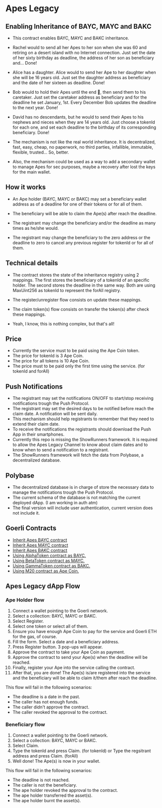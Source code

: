 # Apes Legacy 

## Enabling Inheritance of BAYC, MAYC and BAKC

 - This contract enables BAYC, MAYC and BAKC inheritance.
    
 - Rachel would to send all her Apes to her son when she was 60 and retiring on a desert island
   with no Internet connection. Just set the date of her sixty birthday as deadline, the address
   of her son as beneficiary and... Done!
   
 - Alice has a daughter. Alice would to send her Ape to her daughter when she will be 16 years
   old. Just set the daughter address as beneficiary and the date of her sixteen as deadline. Done!
   
 - Bob would to hold their Apes until the end 💎, then send them to his caretaker. Just set the
   caretaker address as beneficiary and for the deadline he set January, 1st. Every December Bob
   updates the deadline to the next year. Done!
   
 - David has no descendants, but he would to send their Apes to his nephews and nieces when they
   are 14 years old. Just choose a tokenId for each one, and set each deadline to the birthday of
   its corresponding beneficiary. Done!
   
 - The mechanism is not like the real world inheritance. It is decentralized, fast, easy,
   cheap, no paperwork, no third parties, infallible, immutable, flexible, trusted... So, better.
 
 - Also, the mechanism could be used as a way to add a secondary wallet to manage Apes for sec
   purposes, maybe a recovery after lost the keys for the main wallet.

## How it works

 - An Ape holder (BAYC, MAYC or BAKC) may set a beneficiary wallet address as of a deadline for 
   one of their tokens or for all of them.

 - The beneficiary will be able to claim the Ape(s) after reach the deadline.

 - The registrant may change the beneficiary and/or the deadline as many times as he/she would.

 - The registrant may change the beneficiary to the zero address or the deadline to zero to cancel
any previous register for tokenId or for all of them.

## Technical details

 - The contract stores the state of the inheritance registry using 2 mappings. The first stores
   the beneficiary of a tokenId of an specific holder. The second stores the deadline in the same
   way. Both are using MaxUint256 as tokenId to represent the forAll registry.
   
 - The register/unregister flow consists on update these mappings.
 - The claim token(s) flow consists on transfer the token(s) after check these mappings.
 
 - Yeah, I know, this is nothing complex, but that's all!

## Price

 - Currently the service must to be paid using the Ape Coin token.
 - The price for tokenId is 3 Ape Coin.
 - The price for all tokens is 10 Ape Coin.
 - The price must to be paid only the first time using the service. (for tokenId and forAll)
 
 ## Push Notifications 
 
 - The registrant may set the notifications ON/OFF to start/stop receiving notifications trough the Push Protocol.
 - The registrant may set the desired days to be notified before reach the claim date. A notification will be sent daily.
 - This mechanism should help registrants to remember that they need to extend their claim date.
 - To receive the notifications the registrants should download the Push App in their smartphones.
 - Currently this repo is missing the ShowRunners framework. It is required to allow the Apes Legacy Channel to know 
   about claim dates and to know when to send a notification to a registrant.
 - The ShowRunners framework will fetch the data from Polybase, a decentralized database.
 
 ## Polybase
 
 - The decentralized database is in charge of store the necessary data to manage the notifications trough the Push Protocol.
 - The current schema of the database is not matching the current deployed dApp. (I am working in auth atm)
 - The final version will include user authentication, current version does not include it.

## Goerli Contracts


-  [Inherit Apes BAYC contract](https://goerli.etherscan.io/address/0x7CD10B154BC11Dd0Dd2f51435D4802F8bCAF35b5)
-  [Inherit Apes MAYC contract](https://goerli.etherscan.io/address/0xe667745d7551c01B96b143C350E49C2C4816573f)
-  [Inherit Apes BAKC contract](https://goerli.etherscan.io/address/0xA73CB0f4A8e4e4501157D5673373221DD2cBEd33)
 - [Using AlphaToken contract as BAYC.](https://goerli.etherscan.io/address/0xF40299b626ef6E197F5d9DE9315076CAB788B6Ef)
 - [Using BetaToken contract as MAYC.](https://goerli.etherscan.io/address/0x3f228cBceC3aD130c45D21664f2C7f5b23130d23)
 - [Using GammaToken contract as BAKC.](https://goerli.etherscan.io/address/0xd60d682764Ee04e54707Bee7B564DC65b31884D0)
 - [Using M20 contract as Ape Coin.](https://goerli.etherscan.io/address/0x328507DC29C95c170B56a1b3A758eB7a9E73455c)

## Apes Legacy dApp Flow

### Ape Holder flow 

 1. Connect a wallet pointing to the Goerli network.
 1. Select a collection: BAYC, MAYC or BAKC.
 1. Select Register.
 1. Select one token or select all of them.
 1. Ensure you have enough Ape Coin to pay for the service and Goerli ETH for the gas, of course.
 1. Fill the form. Select a date and a beneficiary address.
 1. Press Register button. 3 pop-ups will appear.
 1. Approve the contract to take your Ape Coin as payment.
 1. Approve the contract to send your Ape(s) when the deadline will be reached.
 1. Finally, register your Ape into the service calling the contract.
 1. After that, you are done! The Ape(s) is/are registered into the service and the beneficiary 
    will be able to claim it/them after reach the deadline.
 
This flow will fail in the following scenarios:
- The deadline is a date in the past.
- The caller has not enough funds.
- The caller didn't approve the contract.
- The caller revoked the approval to the contract.
 
### Beneficiary flow

 1. Connect a wallet pointing to the Goerli network.
 1.	Select a collection: BAYC, MAYC or BAKC.
 1. Select Claim.
 1. Type the tokenId and press Claim. (for tokenId) or Type the regsitrant address and press Claim. (forAll)
 1. Well done! The Ape(s) is now in your wallet.
 
This flow will fail in the following scenarios:
- The deadline is not reached.
- The caller is not the beneficiary.
- The ape holder revoked the approval to the contract.
- The ape holder transferred the asset(s).
- The ape holder burnt the asset(s).

